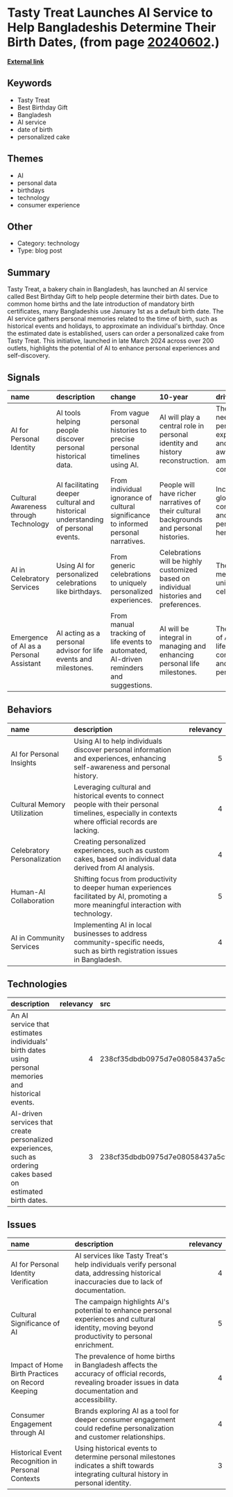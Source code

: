# __Tasty Treat Launches AI Service to Help Bangladeshis Determine Their Birth Dates__, (from page [20240602](https://kghosh.substack.com/p/20240602).)

__[External link](https://www.trendwatching.com/innovation-of-the-day/bakery-chain-uses-ai-to-help-bangladeshis-estimate-their-actual-date-of-birth)__



## Keywords

* Tasty Treat
* Best Birthday Gift
* Bangladesh
* AI service
* date of birth
* personalized cake

## Themes

* AI
* personal data
* birthdays
* technology
* consumer experience

## Other

* Category: technology
* Type: blog post

## Summary

Tasty Treat, a bakery chain in Bangladesh, has launched an AI service called Best Birthday Gift to help people determine their birth dates. Due to common home births and the late introduction of mandatory birth certificates, many Bangladeshis use January 1st as a default birth date. The AI service gathers personal memories related to the time of birth, such as historical events and holidays, to approximate an individual's birthday. Once the estimated date is established, users can order a personalized cake from Tasty Treat. This initiative, launched in late March 2024 across over 200 outlets, highlights the potential of AI to enhance personal experiences and self-discovery.

## Signals

| name                                    | description                                                                      | change                                                                                 | 10-year                                                                                  | driving-force                                                                     |   relevancy |
|:----------------------------------------|:---------------------------------------------------------------------------------|:---------------------------------------------------------------------------------------|:-----------------------------------------------------------------------------------------|:----------------------------------------------------------------------------------|------------:|
| AI for Personal Identity                | AI tools helping people discover personal historical data.                       | From vague personal histories to precise personal timelines using AI.                  | AI will play a central role in personal identity and history reconstruction.             | The growing need for personalized experiences and self-awareness among consumers. |           4 |
| Cultural Awareness through Technology   | AI facilitating deeper cultural and historical understanding of personal events. | From individual ignorance of cultural significance to informed personal narratives.    | People will have richer narratives of their cultural backgrounds and personal histories. | Increasing global connectivity and interest in personal heritage.                 |           3 |
| AI in Celebratory Services              | Using AI for personalized celebrations like birthdays.                           | From generic celebrations to uniquely personalized experiences.                        | Celebrations will be highly customized based on individual histories and preferences.    | The desire for meaningful and unique life celebrations.                           |           4 |
| Emergence of AI as a Personal Assistant | AI acting as a personal advisor for life events and milestones.                  | From manual tracking of life events to automated, AI-driven reminders and suggestions. | AI will be integral in managing and enhancing personal life milestones.                  | The integration of AI into daily life for convenience and personalization.        |           5 |

## Behaviors

| name                        | description                                                                                                                                           |   relevancy |
|:----------------------------|:------------------------------------------------------------------------------------------------------------------------------------------------------|------------:|
| AI for Personal Insights    | Using AI to help individuals discover personal information and experiences, enhancing self-awareness and personal history.                            |           5 |
| Cultural Memory Utilization | Leveraging cultural and historical events to connect people with their personal timelines, especially in contexts where official records are lacking. |           4 |
| Celebratory Personalization | Creating personalized experiences, such as custom cakes, based on individual data derived from AI analysis.                                           |           4 |
| Human-AI Collaboration      | Shifting focus from productivity to deeper human experiences facilitated by AI, promoting a more meaningful interaction with technology.              |           5 |
| AI in Community Services    | Implementing AI in local businesses to address community-specific needs, such as birth registration issues in Bangladesh.                             |           4 |

## Technologies

| description                                                                                                     |   relevancy | src                              |
|:----------------------------------------------------------------------------------------------------------------|------------:|:---------------------------------|
| An AI service that estimates individuals' birth dates using personal memories and historical events.            |           4 | 238cf35dbdb0975d7e08058437a5c927 |
| AI-driven services that create personalized experiences, such as ordering cakes based on estimated birth dates. |           3 | 238cf35dbdb0975d7e08058437a5c927 |

## Issues

| name                                              | description                                                                                                                                             |   relevancy |
|:--------------------------------------------------|:--------------------------------------------------------------------------------------------------------------------------------------------------------|------------:|
| AI for Personal Identity Verification             | AI services like Tasty Treat's help individuals verify personal data, addressing historical inaccuracies due to lack of documentation.                  |           4 |
| Cultural Significance of AI                       | The campaign highlights AI's potential to enhance personal experiences and cultural identity, moving beyond productivity to personal enrichment.        |           5 |
| Impact of Home Birth Practices on Record Keeping  | The prevalence of home births in Bangladesh affects the accuracy of official records, revealing broader issues in data documentation and accessibility. |           4 |
| Consumer Engagement through AI                    | Brands exploring AI as a tool for deeper consumer engagement could redefine personalization and customer relationships.                                 |           4 |
| Historical Event Recognition in Personal Contexts | Using historical events to determine personal milestones indicates a shift towards integrating cultural history in personal identity.                   |           3 |